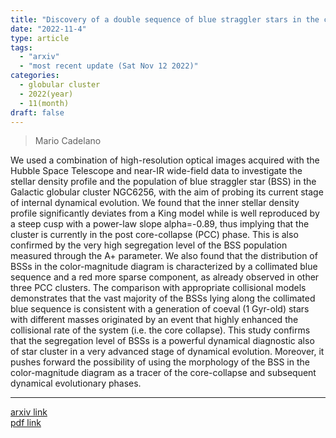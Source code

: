 ```yaml
---
title: "Discovery of a double sequence of blue straggler stars in the core-collapsed globular cluster NGC 6256"
date: "2022-11-4"
type: article
tags:
  - "arxiv"
  - "most recent update (Sat Nov 12 2022)"
categories:
  - globular cluster
  - 2022(year)
  - 11(month)
draft: false
---
```


> Mario Cadelano

We used a combination of high-resolution optical images acquired with the Hubble Space Telescope and near-IR wide-field data to investigate the stellar density profile and the population of blue straggler star (BSS) in the Galactic globular cluster NGC6256, with the aim of probing its current stage of internal dynamical evolution. We found that the inner stellar density profile significantly deviates from a King model while is well reproduced by a steep cusp with a power-law slope alpha=-0.89, thus implying that the cluster is currently in the post core-collapse (PCC) phase. This is also confirmed by the very high segregation level of the BSS population measured through the A+ parameter. We also found that the distribution of BSSs in the color-magnitude diagram is characterized by a collimated blue sequence and a red more sparse component, as already observed in other three PCC clusters. The comparison with appropriate collisional models demonstrates that the vast majority of the BSSs lying along the collimated blue sequence is consistent with a generation of coeval (1 Gyr-old) stars with different masses originated by an event that highly enhanced the collisional rate of the system (i.e. the core collapse). This study confirms that the segregation level of BSSs is a powerful dynamical diagnostic also of star cluster in a very advanced stage of dynamical evolution. Moreover, it pushes forward the possibility of using the morphology of the BSS in the color-magnitude diagram as a tracer of the core-collapse and subsequent dynamical evolutionary phases.

---

[arxiv link](https://arxiv.org/abs/2211.02671)  
[pdf link](https://arxiv.org/pdf/2211.02671)
